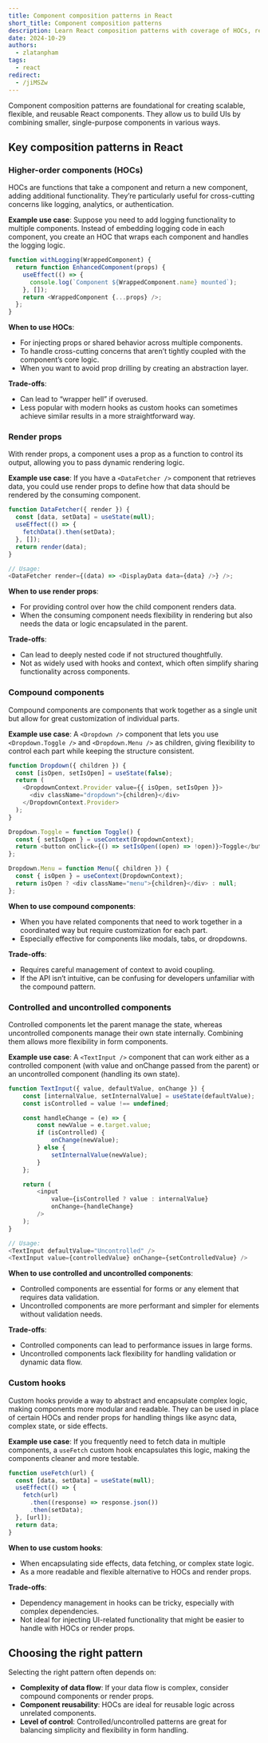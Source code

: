 ```yaml
---
title: Component composition patterns in React
short_title: Component composition patterns
description: Learn React composition patterns with coverage of HOCs, render props, compound components, and custom hook
date: 2024-10-29
authors:
  - zlatanpham
tags:
  - react
redirect:
  - /jiMSZw
---
```


Component composition patterns are foundational for creating scalable, flexible, and reusable React components. They allow us to build UIs by combining smaller, single-purpose components in various ways.

## Key composition patterns in React

### Higher-order components (HOCs)

HOCs are functions that take a component and return a new component, adding additional functionality. They’re particularly useful for cross-cutting concerns like logging, analytics, or authentication.

**Example use case**: Suppose you need to add logging functionality to multiple components. Instead of embedding logging code in each component, you create an HOC that wraps each component and handles the logging logic.

```js
function withLogging(WrappedComponent) {
  return function EnhancedComponent(props) {
    useEffect(() => {
      console.log(`Component ${WrappedComponent.name} mounted`);
    }, []);
    return <WrappedComponent {...props} />;
  };
}
```

**When to use HOCs**:

- For injecting props or shared behavior across multiple components.
- To handle cross-cutting concerns that aren’t tightly coupled with the component’s core logic.
- When you want to avoid prop drilling by creating an abstraction layer.

**Trade-offs**:

- Can lead to “wrapper hell” if overused.
- Less popular with modern hooks as custom hooks can sometimes achieve similar results in a more straightforward way.

### Render props

With render props, a component uses a prop as a function to control its output, allowing you to pass dynamic rendering logic.

**Example use case**: If you have a `<DataFetcher />` component that retrieves data, you could use render props to define how that data should be rendered by the consuming component.

```js
function DataFetcher({ render }) {
  const [data, setData] = useState(null);
  useEffect(() => {
    fetchData().then(setData);
  }, []);
  return render(data);
}

// Usage:
<DataFetcher render={(data) => <DisplayData data={data} />} />;
```

**When to use render props**:

- For providing control over how the child component renders data.
- When the consuming component needs flexibility in rendering but also needs the data or logic encapsulated in the parent.

**Trade-offs**:

- Can lead to deeply nested code if not structured thoughtfully.
- Not as widely used with hooks and context, which often simplify sharing functionality across components.

### Compound components

Compound components are components that work together as a single unit but allow for great customization of individual parts.

**Example use case**: A `<Dropdown />` component that lets you use `<Dropdown.Toggle />` and `<Dropdown.Menu />` as children, giving flexibility to control each part while keeping the structure consistent.

```js
function Dropdown({ children }) {
  const [isOpen, setIsOpen] = useState(false);
  return (
    <DropdownContext.Provider value={{ isOpen, setIsOpen }}>
      <div className="dropdown">{children}</div>
    </DropdownContext.Provider>
  );
}

Dropdown.Toggle = function Toggle() {
  const { setIsOpen } = useContext(DropdownContext);
  return <button onClick={() => setIsOpen((open) => !open)}>Toggle</button>;
};

Dropdown.Menu = function Menu({ children }) {
  const { isOpen } = useContext(DropdownContext);
  return isOpen ? <div className="menu">{children}</div> : null;
};
```

**When to use compound components**:

- When you have related components that need to work together in a coordinated way but require customization for each part.
- Especially effective for components like modals, tabs, or dropdowns.

**Trade-offs**:

- Requires careful management of context to avoid coupling.
- If the API isn’t intuitive, can be confusing for developers unfamiliar with the compound pattern.

### Controlled and uncontrolled components

Controlled components let the parent manage the state, whereas uncontrolled components manage their own state internally. Combining them allows more flexibility in form components.

**Example use case**: A `<TextInput />` component that can work either as a controlled component (with value and onChange passed from the parent) or an uncontrolled component (handling its own state).

```js
function TextInput({ value, defaultValue, onChange }) {
    const [internalValue, setInternalValue] = useState(defaultValue);
    const isControlled = value !== undefined;

    const handleChange = (e) => {
        const newValue = e.target.value;
        if (isControlled) {
            onChange(newValue);
        } else {
            setInternalValue(newValue);
        }
    };

    return (
        <input
            value={isControlled ? value : internalValue}
            onChange={handleChange}
        />
    );
}

// Usage:
<TextInput defaultValue="Uncontrolled" />
<TextInput value={controlledValue} onChange={setControlledValue} />
```

**When to use controlled and uncontrolled components**:

- Controlled components are essential for forms or any element that requires data validation.
- Uncontrolled components are more performant and simpler for elements without validation needs.

**Trade-offs**:

- Controlled components can lead to performance issues in large forms.
- Uncontrolled components lack flexibility for handling validation or dynamic data flow.

### Custom hooks

Custom hooks provide a way to abstract and encapsulate complex logic, making components more modular and readable. They can be used in place of certain HOCs and render props for handling things like async data, complex state, or side effects.

**Example use case**: If you frequently need to fetch data in multiple components, a `useFetch` custom hook encapsulates this logic, making the components cleaner and more testable.

```js
function useFetch(url) {
  const [data, setData] = useState(null);
  useEffect(() => {
    fetch(url)
      .then((response) => response.json())
      .then(setData);
  }, [url]);
  return data;
}
```

**When to use custom hooks**:

- When encapsulating side effects, data fetching, or complex state logic.
- As a more readable and flexible alternative to HOCs and render props.

**Trade-offs**:

- Dependency management in hooks can be tricky, especially with complex dependencies.
- Not ideal for injecting UI-related functionality that might be easier to handle with HOCs or render props.

## Choosing the right pattern

Selecting the right pattern often depends on:

- **Complexity of data flow**: If your data flow is complex, consider compound components or render props.
- **Component reusability**: HOCs are ideal for reusable logic across unrelated components.
- **Level of control**: Controlled/uncontrolled patterns are great for balancing simplicity and flexibility in form handling.
